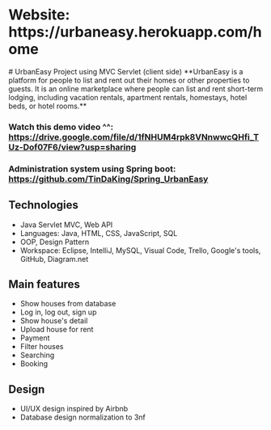 <h1>Website: https://urbaneasy.herokuapp.com/home</h1>
# UrbanEasy Project using MVC Servlet (client side)
**UrbanEasy is a platform for people to list and rent out their homes or other properties to guests. It is an online 
marketplace where people can list and rent short-term lodging, including vacation rentals, apartment rentals, homestays, 
hotel beds, or hotel rooms.**

### Watch this demo video ^^: https://drive.google.com/file/d/1fNHUM4rpk8VNnwwcQHfi_TUz-Dof07F6/view?usp=sharing
### Administration system using Spring boot: https://github.com/TinDaKing/Spring_UrbanEasy

## Technologies
- Java Servlet MVC, Web API
- Languages: Java, HTML, CSS, JavaScript, SQL
- OOP, Design Pattern
- Workspace: Eclipse, IntelliJ, MySQL, Visual Code, Trello, Google's tools, GitHub, Diagram.net

## Main features
- Show houses from database
- Log in, log out, sign up
- Show house's detail
- Upload house for rent
- Payment
- Filter houses
- Searching
- Booking

## Design
- UI/UX design inspired by Airbnb
- Database design normalization to 3nf

